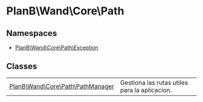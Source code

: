 
                                                                                                                                            
    
# PlanB\Wand\Core\Path

## Namespaces
- [PlanB\Wand\Core\Path\Exception](../../../PlanB/Wand/Core/Path/Exception.md)


## Classes
| | |
| --- | --- |
| [PlanB\Wand\Core\Path\PathManager](../../../PlanB/Wand/Core/Path/PathManager.md) | Gestiona las rutas utiles para la aplicacion. |






                                                                                                                                                                                                                                                                                                                                                                                                            
    
                                                                                                                                                                                                                                                                             
                